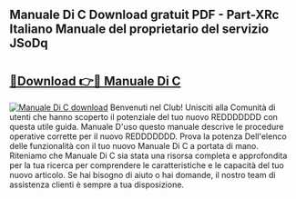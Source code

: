 ## Manuale Di C Download gratuit PDF - Part-XRc Italiano Manuale del proprietario del servizio JSoDq

# <h2><a href="http://dfbcn2.blite.top/?on=Manuale+Di+C">🔗Download 👉🔴 Manuale Di C</a></h2>

[![Manuale Di C download](https://i.imgur.com/lujVjoI.png)](http://dfbcn2.blite.top/?on=Manuale+Di+C)
Benvenuti nel Club! Unisciti alla Comunità di utenti che hanno scoperto il potenziale del tuo nuovo REDDDDDDD con questa utile guida. Manuale D'uso questo manuale descrive le procedure operative corrette per il nuovo REDDDDDDD. Prova la potenza Dell'elenco delle funzionalità con il tuo nuovo Manuale Di C a portata di mano. Riteniamo che Manuale Di C sia stata una risorsa completa e approfondita per la tua ricerca per comprendere le caratteristiche e le capacità del tuo nuovo articolo. Se hai bisogno di aiuto o hai domande, il nostro team di assistenza clienti è sempre a tua disposizione.
